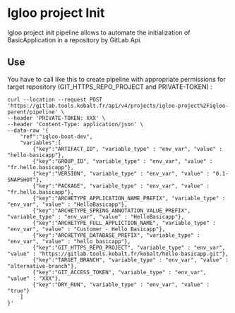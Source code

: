 # Igloo project Init

Igloo project init pipeline allows to automate the initialization of BasicApplication in a repository by GitLab Api.

## Use

You have to call like this to create pipeline with appropriate permissions for target repository (GIT_HTTPS_REPO_PROJECT and PRIVATE-TOKEN) :

```
curl --location --request POST 'https://gitlab.tools.kobalt.fr/api/v4/projects/igloo-project%2Figloo-parent/pipeline' \
--header 'PRIVATE-TOKEN: XXX' \
--header 'Content-Type: application/json' \
--data-raw '{
    "ref":"igloo-boot-dev",
    "variables":[
        {"key":"ARTIFACT_ID", "variable_type" : "env_var", "value" : "hello-basicapp"},
        {"key":"GROUP_ID", "variable_type" : "env_var", "value" : "fr.hello.basicapp"},
        {"key":"VERSION", "variable_type" : "env_var", "value" : "0.1-SNAPSHOT"},
        {"key":"PACKAGE", "variable_type" : "env_var", "value" : "fr.hello.basicapp"},
        {"key":"ARCHETYPE_APPLICATION_NAME_PREFIX", "variable_type" : "env_var", "value" : "HelloBasicapp"},
        {"key":"ARCHETYPE_SPRING_ANNOTATION_VALUE_PREFIX", "variable_type" : "env_var", "value" : "HelloBasicapp"},
        {"key":"ARCHETYPE_FULL_APPLICTION_NAME", "variable_type" : "env_var", "value" : "Customer - Hello Basicapp"},
        {"key":"ARCHETYPE_DATABASE_PREFIX", "variable_type" : "env_var", "value" : "hello_basicapp"},
        {"key":"GIT_HTTPS_REPO_PROJECT", "variable_type" : "env_var", "value" : "https://gitlab.tools.kobalt.fr/kobalt/hello-basicapp.git"},
        {"key":"TARGET_BRANCH", "variable_type" : "env_var", "value" : "alternative-branch"},
        {"key":"GIT_ACCESS_TOKEN", "variable_type" : "env_var", "value" : "XXX"},
        {"key":"DRY_RUN", "variable_type" : "env_var", "value" : "true"}
    ]
}'
```
